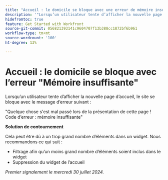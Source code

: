 ```yaml
---
title: "Accueil : le domicile se bloque avec une erreur de mémoire insuffisante"
description: '"Lorsqu’un utilisateur tente d’afficher la nouvelle page d’accueil, le site se bloque avec un message d’erreur. Une solution de contournement est disponible. »'
hidefromtoc: true
feature: Get Started with Workfront
source-git-commit: 056821393141c9604707f13b388cc1872bf6b961
workflow-type: tm+mt
source-wordcount: '100'
ht-degree: 13%

---
```



# Accueil : le domicile se bloque avec l’erreur &quot;Mémoire insuffisante&quot;

Lorsqu’un utilisateur tente d’afficher la nouvelle page d’accueil, le site se bloque avec le message d’erreur suivant :

&quot;Quelque chose s&#39;est mal passé lors de la présentation de cette page ! Code d’erreur : mémoire insuffisante&quot;

**Solution de contournement**

Cela peut être dû à un trop grand nombre d’éléments dans un widget. Nous recommandons ce qui suit :

* Filtrage afin qu’un moins grand nombre d’éléments soient inclus dans le widget
* Suppression du widget de l’accueil

_Premier signalement le mercredi 30 juillet 2024._
